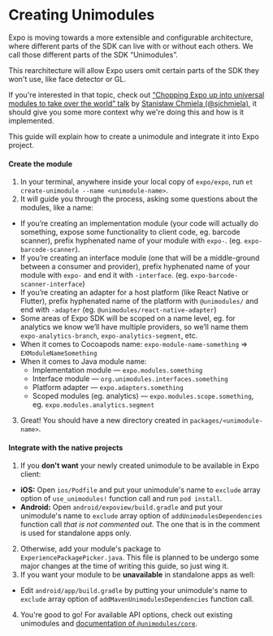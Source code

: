 # Creating Unimodules

Expo is moving towards a more extensible and configurable architecture, where different parts of the SDK can live with or without each others. We call those different parts of the SDK “Unimodules”.

This rearchitecture will allow Expo users omit certain parts of the SDK they won't use, like face detector or GL.

If you're interested in that topic, check out [“Chopping Expo up into universal modules to take over the world” talk](https://youtu.be/-9CJZRv7uOY) by [Stanisław Chmiela (@sjchmiela)](https://github.com/sjchmiela), it should give you some more context why we're doing this and how is it implemented.

This guide will explain how to create a unimodule and integrate it into Expo project.

#### Create the module

1. In your terminal, anywhere inside your local copy of `expo/expo`, run `et create-unimodule --name <unimodule-name>`.
2. It will guide you through the process, asking some questions about the modules, like a name:
  - If you’re creating an implementation module (your code will actually do something, expose some functionality to client code, eg. barcode scanner), prefix hyphenated name of your module with `expo-`. (eg. `expo-barcode-scanner`).
  - If you’re creating an interface module (one that will be a middle-ground between a consumer and provider), prefix hyphenated name of your module with `expo-` and end it with `-interface`. (eg. `expo-barcode-scanner-interface`)
  - If you’re creating an adapter for a host platform (like React Native or Flutter), prefix hyphenated name of the platform with `@unimodules/` and end with `-adapter` (eg. `@unimodules/react-native-adapter`)
  - Some areas of Expo SDK will be scoped on a name level, eg. for analytics we know we’ll have multiple providers, so we’ll name them `expo-analytics-branch`, `expo-analytics-segment`, etc.
  - When it comes to Cocoapods name: `expo-module-name-something` => `EXModuleNameSomething`
  - When it comes to Java module name:
    - Implementation module — `expo.modules.something`
    - Interface module — `org.unimodules.interfaces.something`
    - Platform adapter — `expo.adapters.something`
    - Scoped modules (eg. analytics) — `expo.modules.scope.something`, eg. `expo.modules.analytics.segment`
3. Great! You should have a new directory created in `packages/<unimodule-name>`.

#### Integrate with the native projects

1. If you **don't want** your newly created unimodule to be available in Expo client:
  - **iOS:** Open `ios/Podfile` and put your unimodule's name to `exclude` array option of `use_unimodules!` function call and run `pod install`.
  - **Android:** Open `android/expoview/build.gradle` and put your unimodule's name to `exclude` array option of `addUnimodulesDependencies` function call *that is not commented out*. The one that is in the comment is used for standalone apps only.
2. Otherwise, add your module's package to `ExperiencePackagePicker.java`. This file is planned to be undergo some major changes at the time of writing this guide, so just wing it.
3. If you want your module to be **unavailable** in standalone apps as well:
  - Edit `android/app/build.gradle` by putting your unimodule's name to `exclude` array option of `addMavenUnimodulesDependencies` function call.
4. You're good to go! For available API options, check out existing unimodules and [documentation of `@unimodules/core`](https://github.com/unimodules/core).
